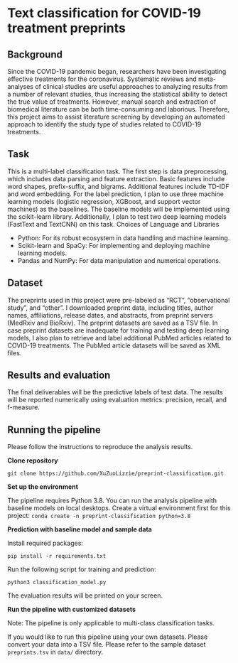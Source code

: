 # Text classification for COVID-19 treatment preprints
## Background
Since the COVID-19 pandemic began, researchers have been investigating effective treatments for the coronavirus. Systematic reviews and meta-analyses of clinical studies are useful approaches to analyzing results from a number of relevant studies, thus increasing the statistical ability to detect the true value of treatments. However, manual search and extraction of biomedical literature can be both time-consuming and laborious. Therefore, this project aims to assist literature screening by developing an automated approach to identify the study type of studies related to COVID-19 treatments.
## Task
This is a multi-label classification task. The first step is data preprocessing, which includes data parsing and feature extraction. Basic features include word shapes, prefix-suffix, and bigrams. Additional features include TD-IDF and word embedding. For the label prediction, I plan to use three machine learning models (logistic regression, XGBoost, and support vector machines) as the baselines. The baseline models will be implemented using the scikit-learn library. Additionally, I plan to test two deep learning models (FastText and TextCNN) on this task. 
Choices of Language and Libraries
- Python: For its robust ecosystem in data handling and machine learning.
- Scikit-learn and SpaCy: For implementing and deploying machine learning models.
- Pandas and NumPy: For data manipulation and numerical operations.
## Dataset
The preprints used in this project were pre-labeled as “RCT”, “observational study”, and “other”. I downloaded preprint data, including titles, author names, affiliations, release dates, and abstracts, from preprint servers (MedRxiv and BioRxiv). The preprint datasets are saved as a TSV file. In case preprint datasets are inadequate for training and testing deep learning models, I also plan to retrieve and label additional PubMed articles related to COVID-19 treatments. The PubMed article datasets will be saved as XML files.
## Results and evaluation
The final deliverables will be the predictive labels of test data. The results will be reported numerically using evaluation metrics: precision, recall, and f-measure.
## Running the pipeline
Please follow the instructions to reproduce the analysis results.

**Clone repository**

`git clone https://github.com/XuZuoLizzie/preprint-classification.git`

**Set up the environment**

The pipeline requires Python 3.8. You can run the analysis pipeline with baseline models on local desktops. 
Create a virtual environment first for this project:
`conda create -n preprint-classification python=3.8`

**Prediction with baseline model and sample data**

Install required packages:

`pip install -r requirements.txt`

Run the following script for training and prediction:

`python3 classification_model.py`

The evaluation results will be printed on your screen.

**Run the pipeline with customized datasets**

Note: The pipeline is only applicable to multi-class classification tasks.

If you would like to run this pipeline using your own datasets. 
Please convert your data into a TSV file.
Please refer to the sample dataset `preprints.tsv` in `data/` directory.
